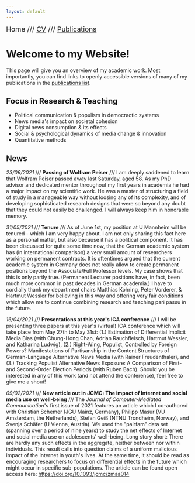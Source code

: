 ```yaml
---
layout: default
---
```


<span style="font-size:14pt">Home /// [CV](./cv.html) /// [Publications](./publications.html)</span>

# Welcome to my Website!

This page will give you an overview of my academic work. Most importantly, you can find links to openly accessible versions of many of my publications in the [publications list](./publications.html).

## Focus in Research & Teaching

* Political communication & populism in democractic systems
* News media's impact on societal cohesion
* Digital news consumption & its effects
* Social & psychological dynamics of media change & innovation
* Quantitative methods

## News

*23/06/2021* /// **Passing of Wolfram Peiser** /// I am deeply saddened to learn that Wolfram Peiser passed away last Saturday, aged 58. As my PhD advisor and dedicated mentor throughout my first years in academia he had a major impact on my scientific work. He was a master of structuring a field of study in a manageable way without loosing any of its complexity, and of developing sophisticated research designs that were so beyond any doubt that they could not easily be challenged. I will always keep him in honorable memory.

*31/05/2021* /// **Tenure** /// As of June 1st, my position at U Mannheim will be tenured - which I am very happy about. I am not only sharing this fact here as a personal matter, but also because it has a political component. It has been discussed for quite some time now, that the German academic system has (in international comparison) a very small amount of researchers working on permanent contracts. It is oftentimes argued that the current academic system in Germany does not really allow to create permanent positions beyond the Associate/Full Professor levels. My case shows that this is only partly true. (Permanent Lecturer positions have, in fact, been much more common in past decades in German academia.) I have to cordially thank my department chairs Matthias Kohring, Peter Vorderer, & Hartmut Wessler for believing in this way and offering very fair conditions which allow me to continue combining research and teaching pari passu in the future.

*16/04/2021* /// **Presentations at this year's ICA conference** /// I will be presenting three papers at this year's (virtual) ICA conference which will take place from May 27th to May 31st: (1.) Estimation of Differential Implicit Media Bias (with Chung-Hong Chan, Adrian Rauchfleisch, Hartmut Wessler, and Katharina Ludwig), (2.) Right-Wing, Populist, Controlled by Foreign Powers? Manifestations of Partisanship in the Content Structures of German-Language Alternative News Media (with Rainer Freudenthaler), and (3.) Tracking Populist Alternative News Exposure: A Comparison of First- and Second-Order Election Periods (with Ruben Bach). Should you be interested in any of this work (and not attend the conference), feel free to give me a shout!

*09/02/2021* /// **New article out in JCMC: The impact of Internet and social media use on well-being** /// The *Journal of Computer-Mediated Communication*'s first issue of 2021 features an article which I co-authored with Christian Schemer (JGU Mainz, Germany), Philipp Masur (VU Amsterdam, the Netherlands), Stefan Geiß (NTNU Trondheim, Norway), and Svenja Schäfer (U Vienna, Austria). We used the "pairfam" data set (spanning over a period of nine years) to study the net effects of Internet and social media use on adolescents' well-being. Long story short: There are hardly any such effects in the aggregate, neither between nor within individuals. This result calls into question claims of a uniform malicious impact of the Internet in youth's lives. At the same time, it should be read as encouraging researchers to focus on differential effects in the future which might occur in specific sub-populations. The article can be found open access here: <a href="https://doi.org/10.1093/jcmc/zmaa014" target="_blank">https://doi.org/10.1093/jcmc/zmaa014</a>